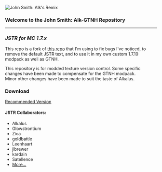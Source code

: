 ![John Smith: Alk's Remix](http://i.imgur.com/rmdNmOC.jpg)  

### Welcome to the John Smith: Alk-GTNH Repository ###
------------------------------------------------------------------

### ***JSTR for MC 1.7.x*** ###

This repo is a fork of [this repo](https://github.com/scottrowley/JSTR-GTNH-custom) that I'm using to fix bugs I've noticed, to remove the default JSTR text, and to use it in my own custom 1.7.10 modpack as well as GTNH.

This repository is for modded texture version control. Some specific changes have been made to compensate for the GTNH modpack.  
Minor other changes have been made to suit the taste of Alkalus.


### Download ###   
[Recommended Version](https://github.com/alkcorp/JSTR-Alk-Modded-1.7.10/releases) 


#### JSTR Collaborators: ####

* Alkalus
* Glowstrontium
* Zica
* goldbattle
* Leenhaart
* jlbrewer
* kardain
* Satellence
* [More...](https://github.com/John-Smith-Modded/JSTR-1.7.x/graphs/contributors)
